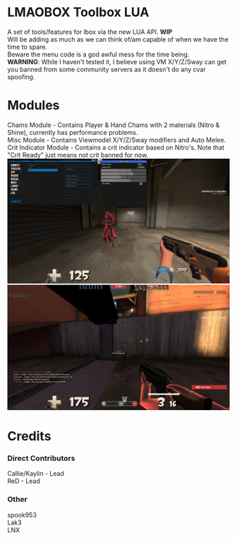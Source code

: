 # LMAOBOX Toolbox LUA
A set of tools/features for lbox via the new LUA API. **WIP** <br />
Will be adding as much as we can think of/am capable of when we have the time to spare.  <br />
Beware the menu code is a god awful mess for the time being.  <br />
**WARNING**: While I haven't tested it, I believe using VM X/Y/Z/Sway can get you banned from some community servers as it doesn't do any cvar spoofing.

# Modules
Chams Module - Contains Player & Hand Chams with 2 materials (Nitro & Shine), currently has performance problems. <br />
Misc Module - Contains Viewmodel X/Y/Z/Sway modifiers and Auto Melee. <br />
Crit Indicator Module - Contains a crit indicator based on Nitro's. Note that "Crit Ready" just means not crit banned for now. <br />
<img src="Screenshot.png">
<img src="Screenshot2.png">

# Credits
### Direct Contributors
Callie/Kaylin - Lead <br />
ReD - Lead <br />

### Other
spook953 <br />
Lak3 <br />
LNX <br />
